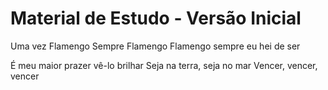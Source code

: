# Material de Estudo - Versão Inicial

Uma vez Flamengo
Sempre Flamengo
Flamengo sempre eu hei de ser

É meu maior prazer vê-lo brilhar
Seja na terra, seja no mar
Vencer, vencer, vencer

